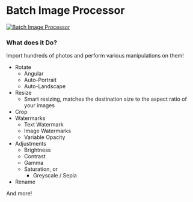 # Batch Image Processor #
[![Batch Image Processor](http://imgur.com/7j6L5ok.png)](http://imgur.com/7j6L5ok.png)
### What does it Do? ###

Import hundreds of photos and perform various manipulations on them!
* Rotate
  * Angular
  * Auto-Portrait
  * Auto-Landscape
* Resize
  * Smart resizing, matches the destination size to the aspect ratio of your images
* Crop
* Watermarks
  * Text Watermark
  * Image Watermarks
  * Variable Opacity
* Adjustments
  * Brightness
  * Contrast
  * Gamma
  * Saturation, or
    * Greyscale / Sepia
* Rename

And more!
